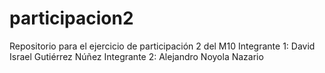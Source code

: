 # participacion2
Repositorio para el ejercicio de participación 2 del M10
Integrante 1: David Israel Gutiérrez Núñez
Integrante 2: Alejandro Noyola Nazario
